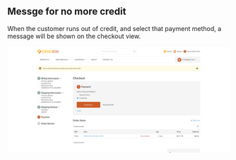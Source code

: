 ## Messge for no more credit

When the customer runs out of credit, and select that payment method, a message will be shown on the checkout view. 

![No more credit](media/no_credit.png)
